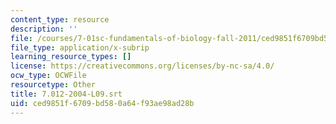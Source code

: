 ```yaml
---
content_type: resource
description: ''
file: /courses/7-01sc-fundamentals-of-biology-fall-2011/ced9851f6709bd580a64f93ae98ad28b_7.012-2004-L09.srt
file_type: application/x-subrip
learning_resource_types: []
license: https://creativecommons.org/licenses/by-nc-sa/4.0/
ocw_type: OCWFile
resourcetype: Other
title: 7.012-2004-L09.srt
uid: ced9851f-6709-bd58-0a64-f93ae98ad28b
---
```

